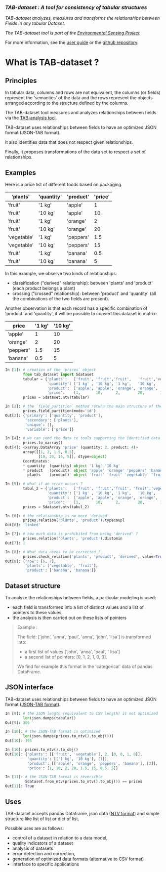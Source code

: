 ### ***TAB-dataset : A tool for consistency of tabular structures***

*TAB-dataset analyzes, measures and transforms the relationships between Fields in any tabular Dataset.*

*The TAB-dataset tool is part of the [Environmental Sensing Project](https://github.com/loco-philippe/Environmental-Sensing#readme)*

For more information, see the [user guide](https://loco-philippe.github.io/tab-dataset/docs/user_guide.html) or the [github repository](https://github.com/loco-philippe/tab-dataset).

# What is TAB-dataset ?

## Principles

In tabular data, columns and rows are not equivalent, the columns (or fields) represent the 'semantics' of the data and the rows represent the objects arranged according to the structure defined by the columns.

The TAB-dataset tool measures and analyzes relationships between fields via the [TAB-analysis tool](https://github.com/loco-philippe/tab-analysis#readme).

TAB-dataset uses relationships between fields to have an optimized JSON format (JSON-TAB format).

It also identifies data that does not respect given relationships.

Finally, it proposes transformations of the data set to respect a set of relationships.

## Examples

Here is a price list of different foods based on packaging.

| 'plants'    | 'quantity' | 'product' | 'price' |
|-------------|------------|-----------|---------|
| 'fruit'     | '1 kg'     | 'apple'   | 1       |
| 'fruit'     | '10 kg'    | 'apple'   | 10      |
| 'fruit'     | '1 kg'     | 'orange'  | 2       |
| 'fruit'     | '10 kg'    | 'orange'  | 20      |
| 'vegetable' | '1 kg'     | 'peppers' | 1.5     |
| 'vegetable' | '10 kg'    | 'peppers' | 15      |
| 'fruit'     | '1 kg'     | 'banana'  | 0.5     |
| 'fruit'     | '10 kg'    | 'banana'  | 5       |

In this example, we observe two kinds of relationships:

- classification ("derived" relationship): between 'plants' and 'product' (each product belongs a plant)
- crossing ("crossed" relationship): between 'product' and 'quantity' (all the combinations of the two fields are present).

Another observation is that each record has a specific combination of 'product' and 'quantity', it will be possible to convert this dataset in matrix:

|   price   | '1 kg' | '10 kg'|
|-----------|--------|--------|
| 'apple'   | 1      | 10     |
| 'orange'  | 2      | 20     |
| 'peppers' | 1.5    | 15     |
| 'banana'  | 0.5    | 5      |

```python
In [1]: # creation of the `prices` object 
        from tab_dataset import Sdataset
        tabular = {'plants':   ['fruit', 'fruit','fruit',   'fruit','vegetable','vegetable','fruit',  'fruit' ],
                   'quantity': ['1 kg' , '10 kg', '1 kg',   '10 kg',  '1 kg',    '10 kg',   '1 kg',   '10 kg' ], 
                   'product':  ['apple', 'apple', 'orange', 'orange', 'peppers', 'peppers', 'banana', 'banana'], 
                   'price':    [1,       10,      2,        20,       1.5,       15,        0.5,      5       ]}
        prices = Sdataset.ntv(tabular)

In [2]: # the `field_partition` method return the main structure of the dataset (see TAB-analysis)
        prices.field_partition(mode='id')
Out[2]: {'primary': ['quantity', 'product'],
         'secondary': ['plants'],
         'unique': [],
         'variable': ['price']}

In [4]: # we can send the data to tools supporting the identified data structure
        prices.to_xarray()
Out[4]: <xarray.DataArray 'price' (quantity: 2, product: 4)>
        array([[1, 2, 1.5, 0.5],
               [10, 20, 15, 5]], dtype=object)
        Coordinates:
        * quantity  (quantity) object '1 kg' '10 kg'
        * product   (product)  object 'apple' 'orange' 'peppers' 'banana'
          plants    (product)  object 'fruit' 'fruit' 'vegetable' 'fruit'

In [5]: # what if an error occurs ?
        tabul_2 = {'plants':   ['fruit', 'fruit','fruit', 'fruit','vegetable','vegetable','vegetable','fruit' ],
                   'quantity': ['1 kg' , '10 kg', '1 kg',   '10 kg',  '1 kg',    '10 kg',   '1 kg',   '10 kg' ], 
                   'product':  ['apple', 'apple', 'orange', 'orange', 'peppers', 'peppers', 'banana', 'banana'], 
                   'price':    [1,       10,      2,        20,       1.5,       15,        0.5,      5       ]}
        prices = Sdataset.ntv(tabul_2)

In [6]: # the relationship is no more 'derived'
        prices.relation('plants', 'product').typecoupl
Out[6]: 'linked'

In [7]: # how much data is prohibited from being 'derived' ?
        prices.relation('plants', 'product').distomin
Out[7]: 1

In [8]: # What data needs to be corrected ?
        prices.check_relation('plants', 'product', 'derived', value=True)
Out[8]: {'row': [6, 7],
         'plants': ['vegetable', 'fruit'],
         'product': ['banana', 'banana']}
```

## Dataset structure

To analyze the relationships between fields, a particular modeling is used:

- each field is transformed into a list of distinct values and a list of pointers to these values
- the analysis is then carried out on these lists of pointers

> Example :
>
> The field: ['john', 'anna', 'paul', 'anna', 'john', 'lisa'] is transformed into:
>
> - a first list of values ['john', 'anna', 'paul', ' lisa']
> - a second list of pointers: [0, 1, 2, 1, 0, 3].
>
> We find for example this format in the 'categorical' data of pandas DataFrame.

## JSON interface

TAB-dataset uses relationships between fields to have an optimized JSON format ([JSON-TAB format](https://github.com/loco-philippe/NTV/blob/main/documentation/JSON-TAB-standard.pdf)).

```python
In [9]: # the JSON length (equivalent to CSV length) is not optimized
        len(json.dumps(tabular))
Out[9]: 309

In [10]: # the JSON-TAB format is optimized
        len(json.dumps(prices.to_ntv().to_obj()))
Out[10]: 193

In [10]: prices.to_ntv().to_obj()
Out[10]: {'plants': [['fruit', 'vegetable'], 2, [0, 0, 1, 0]],
          'quantity': [['1 kg', '10 kg'], [1]],
          'product': [['apple', 'orange', 'peppers', 'banana'], [2]],
          'price': [1, 10, 2, 20, 1.5, 15, 0.5, 5]}

In [11]: # the JSON-TAB format is reversible
         Sdataset.from_ntv(prices.to_ntv().to_obj()) == prices
Out[11]: True
```

## Uses

TAB-dataset accepts pandas Dataframe, json data ([NTV format](https://github.com/loco-philippe/NTV#readme)) and simple structure like list of list or dict of list.

Possible uses are as follows:

- control of a dataset in relation to a data model,
- quality indicators of a dataset
- analysis of datasets
- error detection and correction,
- generation of optimized data formats (alternative to CSV format)
- interface to specific applications
